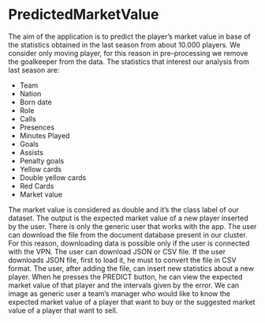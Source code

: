 # PredictedMarketValue
The aim of the application is to predict the player’s market value in base of the statistics obtained in the last season from about 10.000 players. We consider only moving player, for this reason in pre-processing we remove the goalkeeper from the data.
The statistics that interest our analysis from last season are:
-	Team
-	Nation
-	Born date
-	Role
-	Calls
-	Presences
-	Minutes Played
-	Goals
-	Assists
-	Penalty goals
-	Yellow cards
-	Double yellow cards
-	Red Cards
-	Market value

The market value is considered as double and it’s the class label of our dataset. The output is the expected market value of a new player inserted by the user.
There is only the generic user that works with the app. The user can download the file from the document database present in our cluster. For this reason, downloading data is possible only if the user is connected with the VPN. The user can download JSON or CSV file. If the user downloads JSON file, first to load it, he must to convert the file in CSV format.
The user, after adding the file, can insert new statistics about a new player. When he presses the PREDICT button, he can view the expected market value of that player and the intervals given by the error.
We can image as generic user a team’s manager who would like to know the expected market value of a player that want to buy or the suggested market value of a player that want to sell.

